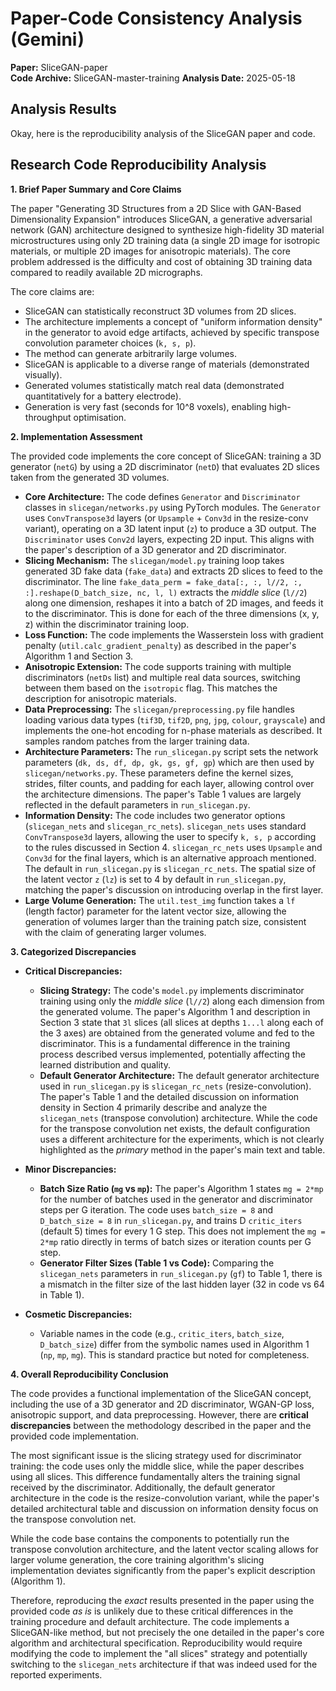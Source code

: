 # Paper-Code Consistency Analysis (Gemini)

**Paper:** SliceGAN-paper  
**Code Archive:** SliceGAN-master-training
**Analysis Date:** 2025-05-18

## Analysis Results

Okay, here is the reproducibility analysis of the SliceGAN paper and code.

## Research Code Reproducibility Analysis

**1. Brief Paper Summary and Core Claims**

The paper "Generating 3D Structures from a 2D Slice with GAN-Based Dimensionality Expansion" introduces SliceGAN, a generative adversarial network (GAN) architecture designed to synthesize high-fidelity 3D material microstructures using only 2D training data (a single 2D image for isotropic materials, or multiple 2D images for anisotropic materials). The core problem addressed is the difficulty and cost of obtaining 3D training data compared to readily available 2D micrographs.

The core claims are:
*   SliceGAN can statistically reconstruct 3D volumes from 2D slices.
*   The architecture implements a concept of "uniform information density" in the generator to avoid edge artifacts, achieved by specific transpose convolution parameter choices (`k, s, p`).
*   The method can generate arbitrarily large volumes.
*   SliceGAN is applicable to a diverse range of materials (demonstrated visually).
*   Generated volumes statistically match real data (demonstrated quantitatively for a battery electrode).
*   Generation is very fast (seconds for 10^8 voxels), enabling high-throughput optimisation.

**2. Implementation Assessment**

The provided code implements the core concept of SliceGAN: training a 3D generator (`netG`) by using a 2D discriminator (`netD`) that evaluates 2D slices taken from the generated 3D volumes.

*   **Core Architecture:** The code defines `Generator` and `Discriminator` classes in `slicegan/networks.py` using PyTorch modules. The `Generator` uses `ConvTranspose3d` layers (or `Upsample` + `Conv3d` in the resize-conv variant), operating on a 3D latent input (`z`) to produce a 3D output. The `Discriminator` uses `Conv2d` layers, expecting 2D input. This aligns with the paper's description of a 3D generator and 2D discriminator.
*   **Slicing Mechanism:** The `slicegan/model.py` training loop takes generated 3D fake data (`fake_data`) and extracts 2D slices to feed to the discriminator. The line `fake_data_perm = fake_data[:, :, l//2, :, :].reshape(D_batch_size, nc, l, l)` extracts the *middle slice* (`l//2`) along one dimension, reshapes it into a batch of 2D images, and feeds it to the discriminator. This is done for each of the three dimensions (x, y, z) within the discriminator training loop.
*   **Loss Function:** The code implements the Wasserstein loss with gradient penalty (`util.calc_gradient_penalty`) as described in the paper's Algorithm 1 and Section 3.
*   **Anisotropic Extension:** The code supports training with multiple discriminators (`netDs` list) and multiple real data sources, switching between them based on the `isotropic` flag. This matches the description for anisotropic materials.
*   **Data Preprocessing:** The `slicegan/preprocessing.py` file handles loading various data types (`tif3D`, `tif2D`, `png`, `jpg`, `colour`, `grayscale`) and implements the one-hot encoding for n-phase materials as described. It samples random patches from the larger training data.
*   **Architecture Parameters:** The `run_slicegan.py` script sets the network parameters (`dk, ds, df, dp, gk, gs, gf, gp`) which are then used by `slicegan/networks.py`. These parameters define the kernel sizes, strides, filter counts, and padding for each layer, allowing control over the architecture dimensions. The paper's Table 1 values are largely reflected in the default parameters in `run_slicegan.py`.
*   **Information Density:** The code includes two generator options (`slicegan_nets` and `slicegan_rc_nets`). `slicegan_nets` uses standard `ConvTranspose3d` layers, allowing the user to specify `k, s, p` according to the rules discussed in Section 4. `slicegan_rc_nets` uses `Upsample` and `Conv3d` for the final layers, which is an alternative approach mentioned. The default in `run_slicegan.py` is `slicegan_rc_nets`. The spatial size of the latent vector `z` (`lz`) is set to 4 by default in `run_slicegan.py`, matching the paper's discussion on introducing overlap in the first layer.
*   **Large Volume Generation:** The `util.test_img` function takes a `lf` (length factor) parameter for the latent vector size, allowing the generation of volumes larger than the training patch size, consistent with the claim of generating larger volumes.

**3. Categorized Discrepancies**

*   **Critical Discrepancies:**
    *   **Slicing Strategy:** The code's `model.py` implements discriminator training using only the *middle slice* (`l//2`) along each dimension from the generated volume. The paper's Algorithm 1 and description in Section 3 state that `3l` slices (all slices at depths `1...l` along each of the 3 axes) are obtained from the generated volume and fed to the discriminator. This is a fundamental difference in the training process described versus implemented, potentially affecting the learned distribution and quality.
    *   **Default Generator Architecture:** The default generator architecture used in `run_slicegan.py` is `slicegan_rc_nets` (resize-convolution). The paper's Table 1 and the detailed discussion on information density in Section 4 primarily describe and analyze the `slicegan_nets` (transpose convolution) architecture. While the code for the transpose convolution net exists, the default configuration uses a different architecture for the experiments, which is not clearly highlighted as the *primary* method in the paper's main text and table.

*   **Minor Discrepancies:**
    *   **Batch Size Ratio (`mg` vs `mp`):** The paper's Algorithm 1 states `mg = 2*mp` for the number of batches used in the generator and discriminator steps per G iteration. The code uses `batch_size = 8` and `D_batch_size = 8` in `run_slicegan.py`, and trains D `critic_iters` (default 5) times for every 1 G step. This does not implement the `mg = 2*mp` ratio directly in terms of batch sizes or iteration counts per G step.
    *   **Generator Filter Sizes (Table 1 vs Code):** Comparing the `slicegan_nets` parameters in `run_slicegan.py` (`gf`) to Table 1, there is a mismatch in the filter size of the last hidden layer (32 in code vs 64 in Table 1).

*   **Cosmetic Discrepancies:**
    *   Variable names in the code (e.g., `critic_iters`, `batch_size`, `D_batch_size`) differ from the symbolic names used in Algorithm 1 (`np`, `mp`, `mg`). This is standard practice but noted for completeness.

**4. Overall Reproducibility Conclusion**

The code provides a functional implementation of the SliceGAN concept, including the use of a 3D generator and 2D discriminator, WGAN-GP loss, anisotropic support, and data preprocessing. However, there are **critical discrepancies** between the methodology described in the paper and the provided code implementation.

The most significant issue is the slicing strategy used for discriminator training: the code uses only the middle slice, while the paper describes using all slices. This difference fundamentally alters the training signal received by the discriminator. Additionally, the default generator architecture in the code is the resize-convolution variant, while the paper's detailed architectural table and discussion on information density focus on the transpose convolution net.

While the code base contains the components to potentially run the transpose convolution architecture, and the latent vector scaling allows for larger volume generation, the core training algorithm's slicing implementation deviates significantly from the paper's explicit description (Algorithm 1).

Therefore, reproducing the *exact* results presented in the paper using the provided code *as is* is unlikely due to these critical differences in the training procedure and default architecture. The code implements a SliceGAN-like method, but not precisely the one detailed in the paper's core algorithm and architectural specification. Reproducibility would require modifying the code to implement the "all slices" strategy and potentially switching to the `slicegan_nets` architecture if that was indeed used for the reported experiments.